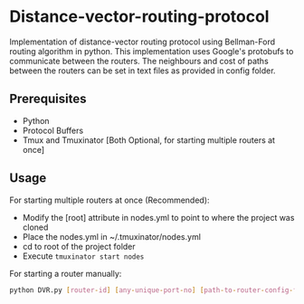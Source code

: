 # Distance-vector-routing-protocol
Implementation  of distance-vector routing protocol using Bellman-Ford routing algorithm in python. This implementation uses Google's protobufs to communicate between the routers. The neighbours and cost of paths between the routers can be set in text files as provided in config folder.

## Prerequisites
* Python
* Protocol Buffers
* Tmux and Tmuxinator [Both Optional, for starting multiple routers at once]

## Usage
For starting multiple routers at once (Recommended):
* Modify the [root] attribute in nodes.yml to point to where the project was cloned
* Place the nodes.yml in ~/.tmuxinator/nodes.yml
* cd to root of the project folder
* Execute ```tmuxinator start nodes ```

For starting a router manually:
```bash
python DVR.py [router-id] [any-unique-port-no] [path-to-router-config-file]
```

